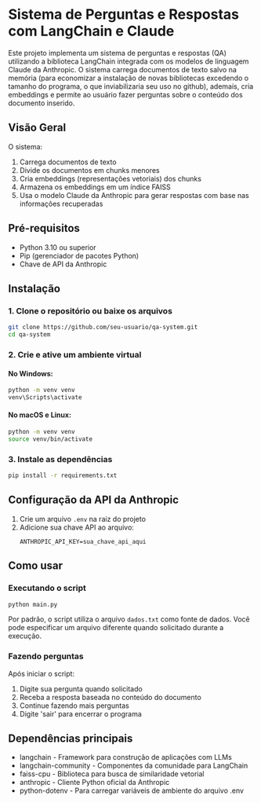 # Sistema de Perguntas e Respostas com LangChain e Claude

Este projeto implementa um sistema de perguntas e respostas (QA) utilizando a biblioteca LangChain integrada com os modelos de linguagem Claude da Anthropic. O sistema carrega documentos de texto salvo na memória (para economizar a instalação de novas bibliotecas excedendo o tamanho do programa, o que inviabilizaria seu uso no github), ademais, cria embeddings e permite ao usuário fazer perguntas sobre o conteúdo dos documento inserido.

## Visão Geral

O sistema:
1. Carrega documentos de texto
2. Divide os documentos em chunks menores
3. Cria embeddings (representações vetoriais) dos chunks
4. Armazena os embeddings em um índice FAISS
5. Usa o modelo Claude da Anthropic para gerar respostas com base nas informações recuperadas

## Pré-requisitos

- Python 3.10 ou superior
- Pip (gerenciador de pacotes Python)
- Chave de API da Anthropic

## Instalação

### 1. Clone o repositório ou baixe os arquivos

```bash
git clone https://github.com/seu-usuario/qa-system.git
cd qa-system
```

### 2. Crie e ative um ambiente virtual

#### No Windows:
```bash
python -m venv venv
venv\Scripts\activate
```

#### No macOS e Linux:
```bash
python -m venv venv
source venv/bin/activate
```

### 3. Instale as dependências

```bash
pip install -r requirements.txt
```

## Configuração da API da Anthropic

1. Crie um arquivo `.env` na raiz do projeto
2. Adicione sua chave API ao arquivo:
   ```
   ANTHROPIC_API_KEY=sua_chave_api_aqui
   ```
## Como usar

### Executando o script

```bash
python main.py
```

Por padrão, o script utiliza o arquivo `dados.txt` como fonte de dados. Você pode especificar um arquivo diferente quando solicitado durante a execução.

### Fazendo perguntas

Após iniciar o script:

1. Digite sua pergunta quando solicitado
2. Receba a resposta baseada no conteúdo do documento
3. Continue fazendo mais perguntas
4. Digite 'sair' para encerrar o programa


## Dependências principais

- langchain - Framework para construção de aplicações com LLMs
- langchain-community - Componentes da comunidade para LangChain
- faiss-cpu - Biblioteca para busca de similaridade vetorial
- anthropic - Cliente Python oficial da Anthropic
- python-dotenv - Para carregar variáveis de ambiente do arquivo .env

